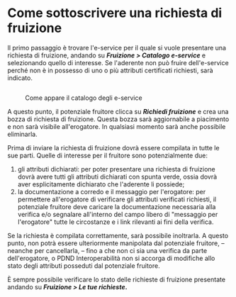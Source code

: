# Come sottoscrivere una richiesta di fruizione

Il primo passaggio è trovare l'e-service per il quale si vuole presentare una richiesta di fruizione, andando su _**Fruizione > Catalogo e-service**_ e selezionando quello di interesse. Se l'aderente non può fruire dell'e-service perché non è in possesso di uno o più attributi certificati richiesti, sarà indicato.

<figure><img src="../.gitbook/assets/catalogo e-service.png" alt=""><figcaption><p>Come appare il catalogo degli e-service</p></figcaption></figure>

A questo punto, il potenziale fruitore clicca su _**Richiedi fruizione**_ e crea una bozza di richiesta di fruizione. Questa bozza sarà aggiornabile a piacimento e non sarà visibile all'erogatore. In qualsiasi momento sarà anche possibile eliminarla.

Prima di inviare la richiesta di fruizione dovrà essere compilata in tutte le sue parti. Quelle di interesse per il fruitore sono potenzialmente due:

1. gli attributi dichiarati: per poter presentare una richiesta di fruizione dovrà avere tutti gli attributi dichiarati con spunta verde, ossia dovrà aver esplicitamente dichiarato che l'aderente li possiede;
2. la documentazione a corredo e il messaggio per l'erogatore: per permettere all'erogatore di verificare gli attributi verificati richiesti, il potenziale fruitore deve caricare la documentazione necessaria alla verifica e/o segnalare all'interno del campo libero di "messaggio per l'erogatore" tutte le circostanze e i link rilevanti ai fini della verifica.

Se la richiesta è compilata correttamente, sarà possibile inoltrarla. A questo punto, non potrà essere ulteriormente manipolata dal potenziale fruitore, – neanche per cancellarla, – fino a che non ci sia una verifica da parte dell'erogatore, o PDND Interoperabilità non si accorga di modifiche allo stato degli attributi posseduti dal potenziale fruitore.

È sempre possibile verificare lo stato delle richieste di fruizione presentate andando su _**Fruizione > Le tue richieste**_**.**

<figure><img src="../.gitbook/assets/richieste di fruizione e-service.png" alt=""><figcaption></figcaption></figure>

